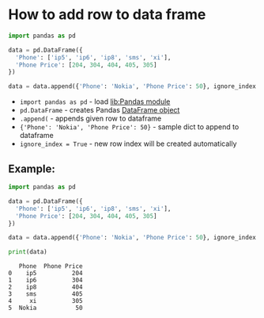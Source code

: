 # How to add row to data frame

```python
import pandas as pd

data = pd.DataFrame({
  'Phone': ['ip5', 'ip6', 'ip8', 'sms', 'xi'],
  'Phone Price': [204, 304, 404, 405, 305]
})

data = data.append({'Phone': 'Nokia', 'Phone Price': 50}, ignore_index = True)

```

- `import pandas as pd` - load [lib:Pandas module](/python-pandas/how-to-install-pandas)
- `pd.DataFrame` - creates Pandas [DataFrame object](https://pandas.pydata.org/docs/reference/api/pandas.DataFrame.html)
- `.append(` - appends given row to dataframe
- `{'Phone': 'Nokia', 'Phone Price': 50}` - sample dict to append to dataframe
- `ignore_index = True` - new row index will be created automatically 

## Example: 
```python
import pandas as pd

data = pd.DataFrame({
  'Phone': ['ip5', 'ip6', 'ip8', 'sms', 'xi'],
  'Phone Price': [204, 304, 404, 405, 305]
})

data = data.append({'Phone': 'Nokia', 'Phone Price': 50}, ignore_index = True)

print(data)
```
```
   Phone  Phone Price
0    ip5          204
1    ip6          304
2    ip8          404
3    sms          405
4     xi          305
5  Nokia           50

```

